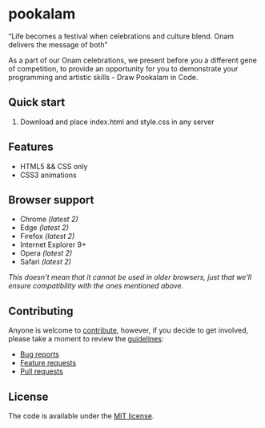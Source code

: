# pookalam

“Life becomes a festival when celebrations and culture blend. Onam delivers the message of both”

As a part of our Onam celebrations, we present before you a different gene of competition, to provide an opportunity for you to demonstrate your programming and artistic skills -  Draw Pookalam in Code.

## Quick start

1. Download and place index.html and style.css in any server


## Features

* HTML5 && CSS only
* CSS3 animations


## Browser support

* Chrome *(latest 2)*
* Edge *(latest 2)*
* Firefox *(latest 2)*
* Internet Explorer 9+
* Opera *(latest 2)*
* Safari *(latest 2)*

*This doesn't mean that it cannot be used in older browsers,
just that we'll ensure compatibility with the ones mentioned above.*


## Contributing

Anyone is welcome to [contribute](.github/CONTRIBUTING.md),
however, if you decide to get involved, please take a moment to review
the [guidelines](.github/CONTRIBUTING.md):

* [Bug reports](.github/CONTRIBUTING.md#bugs)
* [Feature requests](.github/CONTRIBUTING.md#features)
* [Pull requests](.github/CONTRIBUTING.md#pull-requests)


## License

The code is available under the [MIT license](LICENSE.txt).